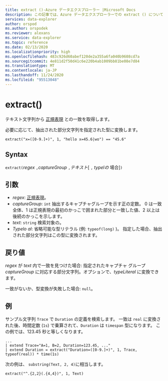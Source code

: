 ```yaml
---
title: extract ()-Azure データエクスプローラー |Microsoft Docs
description: この記事では、Azure データエクスプローラーでの extract () について説明します。
services: data-explorer
author: orspod
ms.author: orspodek
ms.reviewer: alexans
ms.service: data-explorer
ms.topic: reference
ms.date: 02/13/2020
ms.localizationpriority: high
ms.openlocfilehash: 483c926d60abef120de2a355a6fa040b9608cd7a
ms.sourcegitcommit: 4e811d2f50d41c6e220b4ab1009bb81be08e7d84
ms.translationtype: MT
ms.contentlocale: ja-JP
ms.lasthandoff: 11/24/2020
ms.locfileid: "95513048"
---
```

# <a name="extract"></a>extract()

テキスト文字列から [正規表現](./re2.md) との一致を取得します。 

必要に応じて、抽出された部分文字列を指定された型に変換します。

```kusto
extract("x=([0-9.]+)", 1, "hello x=45.6|wo") == "45.6"
```

## <a name="syntax"></a>Syntax

`extract(`*regex* `,`*captureGroup* `,`*テキスト*[ `,` *typelの* 場合]`)`

## <a name="arguments"></a>引数

* *regex*: [正規表現](./re2.md)。
* *captureGroup*: `int` 抽出するキャプチャグループを示す正の定数。 0 は一致全体、1 は正規表現の最初のかっこで囲まれた部分と一致した値、2 以上は後続のかっこを示します。
* *text*: `string` 検索対象の。
* *Typelo al*: 省略可能な型リテラル (例: `typeof(long)` )。 指定した場合、抽出された部分文字列はこの型に変換されます。 

## <a name="returns"></a>戻り値

*regex* が *text* 内で一致を見つけた場合: 指定されたキャプチャ グループ *captureGroup* に対応する部分文字列。オプションで、*typeLiteral* に変換できます。

一致がないか、型変換が失敗した場合: `null`。 

## <a name="examples"></a>例

サンプル文字列 `Trace` で `Duration` の定義を検索します。 一致は `real` に変換された後、時間定数 (`1s`) で乗算されて、`Duration` は `timespan` 型になります。 この例では、123.45 秒と等しくなります。

```kusto
...
| extend Trace="A=1, B=2, Duration=123.45, ..."
| extend Duration = extract("Duration=([0-9.]+)", 1, Trace, typeof(real)) * time(1s) 
```

次の例は、 `substring(Text, 2, 4)`に相当します。

```kusto
extract("^.{2,2}(.{4,4})", 1, Text)
```